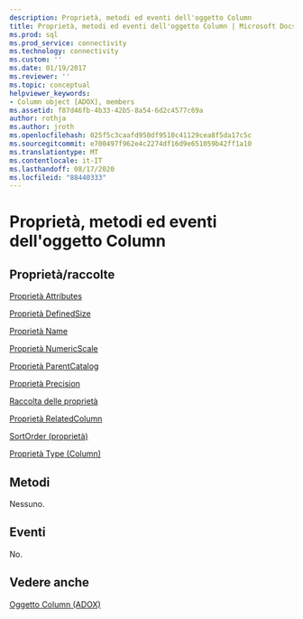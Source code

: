 ```yaml
---
description: Proprietà, metodi ed eventi dell'oggetto Column
title: Proprietà, metodi ed eventi dell'oggetto Column | Microsoft Docs
ms.prod: sql
ms.prod_service: connectivity
ms.technology: connectivity
ms.custom: ''
ms.date: 01/19/2017
ms.reviewer: ''
ms.topic: conceptual
helpviewer_keywords:
- Column object [ADOX], members
ms.assetid: f87d46fb-4b33-42b5-8a54-6d2c4577c69a
author: rothja
ms.author: jroth
ms.openlocfilehash: 025f5c3caafd950df9510c41129cea8f5da17c5c
ms.sourcegitcommit: e700497f962e4c2274df16d9e651059b42ff1a10
ms.translationtype: MT
ms.contentlocale: it-IT
ms.lasthandoff: 08/17/2020
ms.locfileid: "88440333"
---
```

# <a name="column-object-properties-methods-and-events"></a>Proprietà, metodi ed eventi dell'oggetto Column
## <a name="propertiescollections"></a>Proprietà/raccolte  
 [Proprietà Attributes](../../../ado/reference/adox-api/attributes-property-adox.md)  
  
 [Proprietà DefinedSize](../../../ado/reference/adox-api/definedsize-property-adox.md)  
  
 [Proprietà Name](../../../ado/reference/adox-api/name-property-adox.md)  
  
 [Proprietà NumericScale](../../../ado/reference/adox-api/numericscale-property-adox.md)  
  
 [Proprietà ParentCatalog](../../../ado/reference/adox-api/parentcatalog-property-adox.md)  
  
 [Proprietà Precision](../../../ado/reference/adox-api/precision-property-adox.md)  
  
 [Raccolta delle proprietà](../../../ado/reference/ado-api/properties-collection-ado.md)  
  
 [Proprietà RelatedColumn](../../../ado/reference/adox-api/relatedcolumn-property-adox.md)  
  
 [SortOrder (proprietà)](../../../ado/reference/adox-api/sortorder-property-adox.md)  
  
 [Proprietà Type (Column)](../../../ado/reference/adox-api/type-property-column-adox.md)  
  
## <a name="methods"></a>Metodi  
 Nessuno.  
  
## <a name="events"></a>Eventi  
 No.  
  
## <a name="see-also"></a>Vedere anche  
 [Oggetto Column (ADOX)](../../../ado/reference/adox-api/column-object-adox.md)
